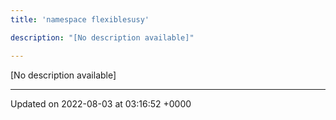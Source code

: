 ```yaml
---
title: 'namespace flexiblesusy'

description: "[No description available]"

---
```







[No description available]






-------------------------------

Updated on 2022-08-03 at 03:16:52 +0000
